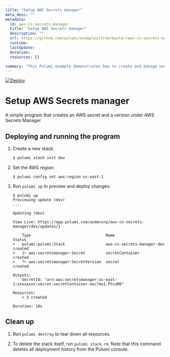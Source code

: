 ```yaml
---
title: "Setup AWS Secrets manager"
meta_desc: ""
metadata:
  id: aws-cs-secrets-manager
  title: "Setup AWS Secrets manager"
  description: ""
  url: https://github.com/pulumi/examples/tree/master/aws-cs-secrets-manager
  runtime: 
  lastUpdate: 
  duration: 
  resources: []

summary: "This Pulumi example demonstrates how to create and manage secrets using AWS Secrets Manager with Pulumi in TypeScript. It uses AWS cloud services and showcases the ability to securely store and manage API keys, database connection strings, and other types of secrets. It allows you to easily define and deploy infrastructures up and running in the cloud with TypeScript language. This example provides a simple cloud-computing use case to securely manage and store confidential data/information."
---
```


[![Deploy](https://get.pulumi.com/new/button.svg)](https://app.pulumi.com/new)

# Setup AWS Secrets manager

A simple program that creates an AWS secret and a version under AWS Secrets Manager

## Deploying and running the program

1.  Create a new stack:

    ```bash
    $ pulumi stack init dev
    ```

1.  Set the AWS region:

    ```
    $ pulumi config set aws:region us-east-1
    ```

1.  Run `pulumi up` to preview and deploy changes:

    ```
    $ pulumi up
    Previewing update (dev)
    ...

    Updating (dev)

    View Live: https://app.pulumi.com/acmecorp/aws-cs-secrets-manager/dev/updates/1

        Type                                 Name                        Status
    +   pulumi:pulumi:Stack                  aws-cs-secrets-manager-dev  created
    +   ├─ aws:secretsmanager:Secret         secretContainer             created
    +   └─ aws:secretsmanager:SecretVersion  secret                      created

    Outputs:
        SecretId: "arn:aws:secretsmanager:us-east-1:xxxxxxxx:secret:secretContainer-eec74e1-PYcuM8"

    Resources:
        + 3 created

    Duration: 10s
    ```

## Clean up

1.  Run `pulumi destroy` to tear down all resources.

1.  To delete the stack itself, run `pulumi stack rm`. Note that this command deletes all deployment history from the Pulumi console.

